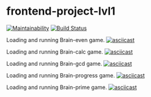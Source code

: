 # frontend-project-lvl1
[![Maintainability](https://api.codeclimate.com/v1/badges/a99a88d28ad37a79dbf6/maintainability)](https://codeclimate.com/github/codeclimate/codeclimate/maintainability)
[![Build Status](https://travis-ci.org/EgorEf/frontend-project-lvl1.svg?branch=master)](https://travis-ci.org/EgorEf/frontend-project-lvl1)

Loading and running Brain-even game.
[![asciicast](https://asciinema.org/a/AOnD593d08t3z5fGIYZFqZlfz.svg)](https://asciinema.org/a/AOnD593d08t3z5fGIYZFqZlfz)

Loading and running Brain-calc game.
[![asciicast](https://asciinema.org/a/wLI1bM3ngdCsJJMNPKVnleNBR.svg)](https://asciinema.org/a/wLI1bM3ngdCsJJMNPKVnleNBR)

Loading and running Brain-gcd game.
[![asciicast](https://asciinema.org/a/ftv03OaZplPOMyiT3hgSJVSMm.svg)](https://asciinema.org/a/ftv03OaZplPOMyiT3hgSJVSMm)

Loading and running Brain-progress game.
[![asciicast](https://asciinema.org/a/fYWkptyPzaK0clLjLw73P5lfU.svg)](https://asciinema.org/a/fYWkptyPzaK0clLjLw73P5lfU)

Loading and running Brain-prime game.
[![asciicast](https://asciinema.org/a/c9BnbQGPFwC7AlHNohE51gY4E.svg)](https://asciinema.org/a/c9BnbQGPFwC7AlHNohE51gY4E)
